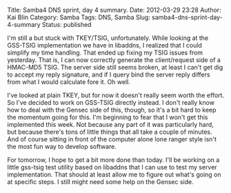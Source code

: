 Title: Samba4 DNS sprint, day 4 summary.
Date: 2012-03-29 23:28
Author: Kai Blin
Category: Samba
Tags: DNS, Samba
Slug: samba4-dns-sprint-day-4-summary
Status: published

I'm still a but stuck with TKEY/TSIG, unfortunately. While looking at
the GSS-TSIG implementation we have in libaddns, I realized that I could
simplify my time handling. That ended up fixing my TSIG issues from
yesterday. That is, I can now correctly generate the client/request side
of a HMAC-MD5 TSIG. The server side still seems broken, at least I can't
get dig to accept my reply signature, and if I query bind the server
reply differs from what I would calculate fore it. Oh well.

I've looked at plain TKEY, but for now it doesn't really seem worth the
effort. So I've decided to work on GSS-TSIG directly instead. I don't
really know how to deal with the Gensec side of this, though, so it's a
bit hard to keep the momentum going for this. I'm beginning to fear that
I won't get this implemented this week. Not because any part of it was
particularly hard, but because there's tons of little things that all
take a couple of minutes. And of course sitting in front of the computer
alone lone ranger style isn't the most fun way to develop software.

For tomorrow, I hope to get a bit more done than today. I'll be working
on a little gss-tsig test utility based on libaddns that I can use to
test my server implementation. That should at least allow me to figure
out what's going on at specific steps. I still might need some help on
the Gensec side.
